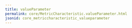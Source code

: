 ```yaml
---
title: valueParameter
permalink: core/MetricCharacteristic.valueParameter.html
jsonid: core_metriccharacteristic_valueparameter
---
```

